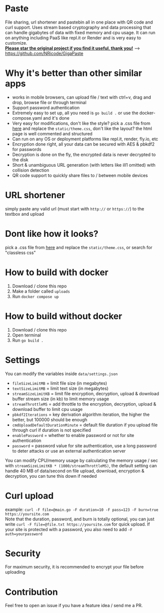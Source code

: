 # Paste
File sharing, url shortener and pastebin all in one place with QR code and curl support. Uses stream based cryptography and data processing that can handle gigabytes of data with fixed memory and cpu usage. It can run on anything including PaaS like repl.it or Render and is very easy to customize.  
<ins>**Please star the original project if you find it useful, thank you!**</ins> --> https://github.com/NRicode/GigaPaste


<!--
| ![](https://github.com/user-attachments/assets/d75999e5-736a-4ef4-80e8-c9a77079ed45) | ![](https://github.com/user-attachments/assets/80bab1ca-0685-4939-a999-8392d7c1bc8b) |
|--------------------------------|--------------------------------|
| ![](https://github.com/user-attachments/assets/34997223-8a08-4707-8490-9c9941f59141) | ![](https://github.com/user-attachments/assets/a54146fb-9c5f-46f2-a79b-c338e9272b53) |
-->

# Why it's better than other similar apps
- works in mobile browsers, can upload file / text with ctrl+v, drag and drop, browse file or through terminal
- Support password authentication
- Extremely easy to set up, all you need is `go build .` or use the docker-compose.yaml and it's done
- Very easy for modifications, don't like the style? pick a .css file from [here](https://github.com/dbohdan/classless-css) and replace the `static/theme.css`, don't like the layout? the html page is well commented and structured
- Can run on any OS or deployment platforms like repl.it, render, fly.io, etc
- Encryption done right, all your data can be secured with AES & pbkdf2 for passwords
- Decryption is done on the fly, the encrypted data is never decrypted to the disk
- Short & unambiguous URL generation (with letters like ilI1 omitted) with collision detection
- QR code support to quickly share files to / between mobile devices

# URL shortener
simply paste any valid url (must start with `http://` or `https://`) to the textbox and upload

# Dont like how it looks?
pick a .css file from [here](https://github.com/dbohdan/classless-css) and replace the `static/theme.css`, or search for "classless css"

# How to build with docker
1. Download / clone this repo
2. Make a folder called `uploads`
3. Run `docker compose up`
   
# How to build without docker
1. Download / clone this repo
2. Open terminal
3. Run `go build .`

# Settings
You can modify the variables inside `data/settings.json`
- `fileSizeLimitMB` = limit file size (in megabytes)
- `textSizeLimitMB` = limit text size (in megabytes)
- `streamSizeLimitKB` = limit file encryption, decryption, upload & download buffer stream size (in kb) to limit memory usage
- `streamThrottleMS` = add throttle to the encryption, decryption, upload & download buffer to limit cpu usage
- `pbkdf2Iterations` = key derivation algorithm iteration, the higher the better, but 100000 should be enough
- `cmdUploadDefaultDurationMinute` = default file duration if you upload file through curl if duration is not specified
- `enablePassword` = whether to enable password or not for site authentication
- `password` = password value for site authentication, use a long password to deter attacks or use an external authentication server 

You can modify CPU/memory usage by calculating the memory usage / sec with `streamSizeLimitKB * (1000/streamThrottleMS)`, the default setting can handle 40 MB of data/second on file upload, download, encryption & decryption, you can tune this down if needed

# Curl upload
example: `curl -F file=@main.go -F duration=10 -F pass=123 -F burn=true https://yoursite.com`  
Note that the duration, password, and burn is totally optional, you can just write `curl -F file=@file.txt https://yoursite.com` for quick upload. If your site is protected with a password, you also need to add `-F auth=yourpassword`

# Security
For maximum security, it is recommended to encrypt your file before uploading

# Contribution
Feel free to open an issue if you have a feature idea / send me a PR.
